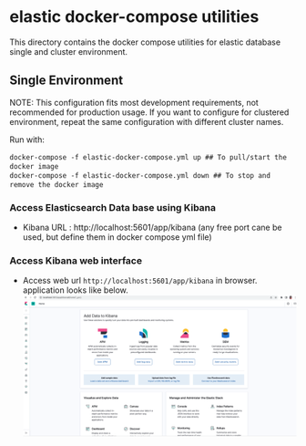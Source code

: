 # elastic docker-compose utilities

This directory contains the docker compose utilities for elastic database single and cluster environment.

## Single  Environment
NOTE: This configuration fits most development requirements, not recommended for production usage. If you want to configure for clustered environment, repeat the same configuration with different cluster names. 

Run with:
````
docker-compose -f elastic-docker-compose.yml up ## To pull/start the docker image
docker-compose -f elastic-docker-compose.yml down ## To stop and remove the docker image
````

### Access Elasticsearch Data base using Kibana
- Kibana URL : http://localhost:5601/app/kibana (any free port cane be used, but define them in docker compose yml file)


### Access Kibana web interface
 - Access web url `http://localhost:5601/app/kibana` in browser. application looks like below.
![img.png](kibana.png)
